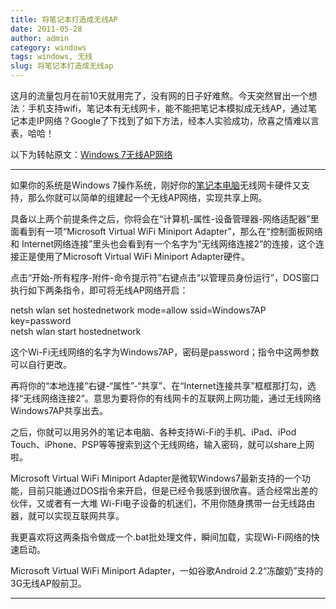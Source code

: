 ```yaml
---
title: 将笔记本打造成无线AP
date: 2011-05-28
author: admin
category: windows
tags: windows, 无线
slug: 将笔记本打造成无线ap
---
```


这月的流量包月在前10天就用完了，没有网的日子好难熬。今天突然冒出一个想法：手机支持wifi，笔记本有无线网卡，能不能把笔记本模拟成无线AP，通过笔记本走IP网络？Google了下找到了如下方法，经本人实验成功，欣喜之情难以言表，哈哈！

以下为转帖原文：[Windows
7无线AP网络](http://tech.chinawin.net/laptop/article-47e9.html)

* * * * *

如果你的系统是Windows
7操作系统，刚好你的[笔记本电脑](http://www.chinawin.net/tag/bijibendiannao/)无线网卡硬件又支持，那么你就可以简单的组建起一个无线AP网络，实现共享上网。

具备以上两个前提条件之后，你将会在“计算机-属性-设备管理器-网络适配器”里面看到有一项“Microsoft
Virtual WiFi Miniport Adapter”，那么在“控制面板网络和
Internet网络连接”里头也会看到有一个名字为“无线网络连接2”的连接，这个连接正是使用了Microsoft
Virtual WiFi Miniport Adapter硬件。

点击“开始-所有程序-附件-命令提示符”右键点击“以管理员身份运行”，DOS窗口执行如下两条指令，即可将无线AP网络开启：

netsh wlan set hostednetwork mode=allow ssid=Windows7AP key=password  
netsh wlan start hostednetwork

这个Wi-Fi无线网络的名字为Windows7AP，密码是password；指令中这两参数可以自行更改。

再将你的“本地连接”右键-“属性”-“共享”、在“Internet连接共享”框框那打勾，选择“无线网络连接2”。意思为要将你的有线网卡的互联网上网功能，通过无线网络Windows7AP共享出去。

之后，你就可以用另外的笔记本电脑、各种支持Wi-Fi的手机、iPad、iPod
Touch、iPhone、PSP等等搜索到这个无线网络，输入密码，就可以share上网啦。

Microsoft Virtual WiFi Miniport
Adapter是微软Windows7最新支持的一个功能，目前只能通过DOS指令来开启，但是已经令我感到很欣喜。适合经常出差的伙伴，又或者有一大堆
Wi-Fi电子设备的机迷们，不用你随身携带一台无线路由器，就可以实现互联网共享。

我更喜欢将这两条指令做成一个.bat批处理文件，瞬间加载，实现Wi-Fi网络的快速启动。

Microsoft Virtual WiFi Miniport Adapter，一如谷歌Android
2.2“冻酸奶”支持的3G无线AP般前卫。

* * * * *
